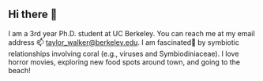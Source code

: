 ## Hi there 👋
I am a 3rd year Ph.D. student at UC Berkeley. You can reach me at my email address  📫 taylor_walker@berkeley.edu. I am fascinated🤔 by symbiotic relationships involving coral (e.g., viruses and Symbiodiniaceae). I love horror movies, exploring new food spots around town, and going to the beach! 
<!--
**twalker1999/twalker1999** is a ✨ _special_ ✨ repository because its `README.md` (this file) appears on your GitHub profile.


- 🔭 I’m currently working on ...
- 🌱 I’m currently learning ...
- 👯 I’m looking to collaborate on ...
- 🤔 I’m looking for help with ...
- 💬 Ask me about ...
- 📫 How to reach me: ...
- 😄 Pronouns: ...
- ⚡ Fun fact: ...
-->
